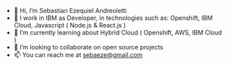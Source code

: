 - 👋 Hi, I’m Sebastian Ezequiel Andreoletti
- 👀 I work in IBM as Developer, in technologies such as: Openshift, IBM Cloud, Javascript ( Node.js & React.js )
- 🌱 I’m currently learning about Hybrid Cloud ( Openshift, AWS, IBM Cloud )
- 💞️ I’m looking to collaborate on open source projects
- 📫 You can reach me at sebaeze@gmail.com   

<!---
sebaeze/sebaeze is a ✨ special ✨ repository because its `README.md` (this file) appears on your GitHub profile.
You can click the Preview link to take a look at your changes.
--->
